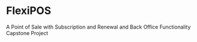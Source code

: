 # FlexiPOS
A Point of Sale with Subscription and Renewal and Back Office Functionality Capstone Project
